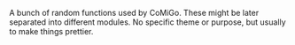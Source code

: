 A bunch of random functions used by CoMiGo. These might be later separated into different modules. No specific theme or purpose, but usually to make things prettier.